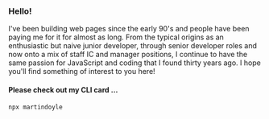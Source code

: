 ### Hello!

I've been building web pages since the early 90's and people have been paying me for it for almost as long. From the typical origins as an enthusiastic but naive junior developer, through senior developer roles and now onto a mix of staff IC and manager positions, I continue to have the same passion for JavaScript and coding that I found thirty years ago. I hope you'll find something of interest to you here!

#### Please check out my CLI card ...

```
npx martindoyle
```
